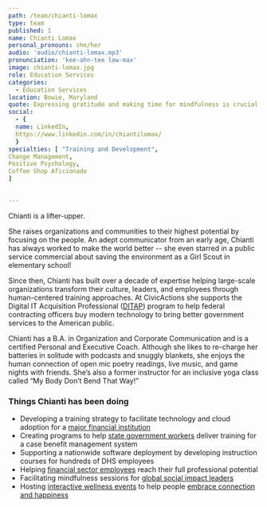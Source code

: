 ```yaml
---
path: /team/chianti-lomax
type: team
published: 1
name: Chianti Lomax
personal_pronouns: she/her
audio: 'audio/chianti-lomax.mp3'
pronunciation: 'kee-ahn-tee low-max'
image: chianti-lomax.jpg
role: Education Services
categories: 
  - Education Services
location: Bowie, Maryland
quote: Expressing gratitude and making time for mindfulness is crucial to our growth as humans.
social: 
  - {
  name: LinkedIn,
  https://www.linkedin.com/in/chiantilomax/
  }
specialties: [ "Training and Development",
Change Management,
Positive Psychology,
Coffee Shop Aficionado
]

  
---
```


Chianti is a lifter-upper.
 
She raises organizations and communities to their highest potential by focusing on the people. An adept communicator from an early age, Chianti has always worked to make the world better -- she even starred in a public service commercial about saving the environment as a Girl Scout in elementary school! 

Since then, Chianti has built over a decade of expertise helping large-scale organizations transform their culture, leaders, and employees through human-centered training approaches. At CivicActions she supports the Digital IT Acquisition Professional ([DITAP](https://civicactions.com/education-services)) program to help federal contracting officers buy modern technology to bring better government services to the American public. 

Chianti has a B.A. in Organization and Corporate Communication and is a certified Personal and Executive Coach. Although she likes to re-charge her batteries in solitude with podcasts and snuggly blankets, she enjoys the human connection of open mic poetry readings, live music, and game nights with friends. She’s also a former instructor for an inclusive yoga class called “My Body Don’t Bend That Way!”

### Things Chianti has been doing
* Developing a training strategy to facilitate technology and cloud adoption for a [major financial institution](https://www.privatebank.bankofamerica.com/)
* Creating programs to help [state government workers](https://www.ncdhhs.gov/) deliver training for a case benefit management system
* Supporting a nationwide software deployment by developing instruction courses for hundreds of DHS employees 
* Helping [financial sector employees](https://www.burkeandherbertbank.com/) reach their full professional potential 
* Facilitating mindfulness sessions for [global social impact leaders](https://startingbloc.org/) 
* Hosting [interactive wellness events](https://www.thehappypopup.com/) to help people [embrace connection and happiness](https://vimeo.com/241350298)
